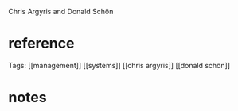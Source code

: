 Chris Argyris and Donald Schön
# reference

Tags: [[management]] [[systems]] [[chris argyris]] [[donald schön]]

# notes

